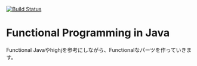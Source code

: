 [![Build Status](https://travis-ci.org/53ningen/fp-in-java.svg)](https://travis-ci.org/53ningen/fp-in-java)


Functional Programming in Java
========

Functional Javaやhighjを参考にしながら、Functionalなパーツを作っていきます。

